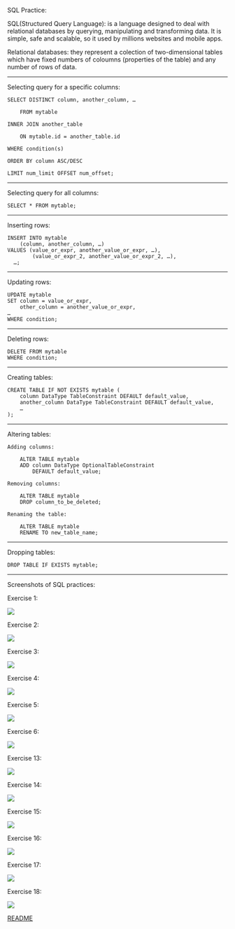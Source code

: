 
SQL Practice:

SQL(Structured Query Language): is a language designed to deal with relational databases by querying, manipulating and transforming data. It is simple, safe and scalable, so it used by millions websites and mobile apps.

Relational databases: they represent a colection of two-dimensional tables which have fixed numbers of coloumns (properties of the table) and any number of rows of data.

***
Selecting query for a specific columns:

    SELECT DISTINCT column, another_column, …

        FROM mytable

    INNER JOIN another_table 

        ON mytable.id = another_table.id

    WHERE condition(s)

    ORDER BY column ASC/DESC

    LIMIT num_limit OFFSET num_offset; 
***

Selecting query for all columns:

    SELECT * FROM mytable;

***

Inserting rows:

    INSERT INTO mytable
        (column, another_column, …)
    VALUES (value_or_expr, another_value_or_expr, …),
            (value_or_expr_2, another_value_or_expr_2, …),
      …;
      
***

Updating rows:

    UPDATE mytable
    SET column = value_or_expr, 
        other_column = another_value_or_expr, 
    …
    WHERE condition;

***

Deleting rows:

    DELETE FROM mytable
    WHERE condition;

***

Creating tables:

    CREATE TABLE IF NOT EXISTS mytable (
        column DataType TableConstraint DEFAULT default_value,
        another_column DataType TableConstraint DEFAULT default_value,
        …
    );

***

Altering tables:

    Adding columns:

        ALTER TABLE mytable
        ADD column DataType OptionalTableConstraint 
            DEFAULT default_value;

    Removing columns:

        ALTER TABLE mytable
        DROP column_to_be_deleted;
    
    Renaming the table:

        ALTER TABLE mytable
        RENAME TO new_table_name;

***

Dropping tables:

    DROP TABLE IF EXISTS mytable;

***


Screenshots of SQL practices:

Exercise 1:

![](./SQL_screenshots/Screenshot_1.png)

Exercise 2:

![](./SQL_screenshots/Screenshot_2.png)

Exercise 3:

![](./SQL_screenshots/Screenshot_3.png)

Exercise 4:

![](./SQL_screenshots/Screenshot_4.png)

Exercise 5:

![](./SQL_screenshots/Screenshot_5.png)

Exercise 6:

![](./SQL_screenshots/Screenshot_6.png)

Exercise 13:

![](./SQL_screenshots/Screenshot_7.png)

Exercise 14:

![](./SQL_screenshots/Screenshot_8.png)

Exercise 15:

![](./SQL_screenshots/Screenshot_9.png)

Exercise 16:

![](./SQL_screenshots/Screenshot_10.png)

Exercise 17:

![](./SQL_screenshots/Screenshot_11.png)

Exercise 18:

![](./SQL_screenshots/Screenshot_12.png)

[README](README.md)